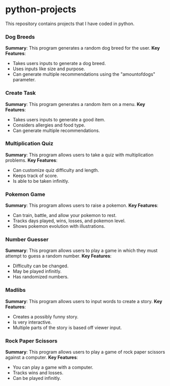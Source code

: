 # python-projects
This repository contains projects that I have coded in python.

### Dog Breeds
**Summary**: This program generates a random dog breed for the user.
**Key Features**: 
- Takes users inputs to generate a dog breed.
- Uses inputs like size and purpose.
- Can generate multiple recommendations using the "amountofdogs" parameter.

### Create Task
**Summary**: This program generates a random item on a menu.
**Key Features**: 
- Takes users inputs to generate a good item.
- Considers allergies and food type.
- Can generate multiple recommendations.

### Multiplication Quiz
**Summary**: This program allows users to take a quiz with multiplication problems.
**Key Features**: 
- Can customize quiz difficulty and length.
- Keeps track of score.
- Is able to be taken infinitly.

### Pokemon Game 
**Summary**: This program allows users to raise a pokemon.
**Key Features**: 
- Can train, battle, and allow your pokemon to rest.
- Tracks days played, wins, losses, and pokemon level.
- Shows pokemon evolution with illustrations.

### Number Guesser 
**Summary**: This program allows users to play a game in which they must attempt to guess a random number.
**Key Features**: 
- Difficulty can be changed.
- May be played infinitly.
- Has randomized numbers.

### Madlibs 
**Summary**: This program allows users to input words to create a story.
**Key Features**: 
- Creates a possibly funny story.
- Is very interactive.
- Multiple parts of the story is based off viewer input.

### Rock Paper Scissors
**Summary**: This program allows users to play a game of rock paper scissors against a computer.
**Key Features**: 
- You can play a game with a computer.
- Tracks wins and losses.
- Can be played infinitly. 
